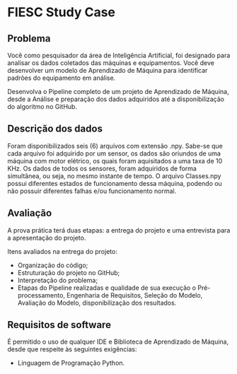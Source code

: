 # FIESC Study Case

## Problema

Você como pesquisador da área de Inteligência Artificial, foi designado para analisar os dados coletados das máquinas e equipamentos. Você deve desenvolver um modelo de Aprendizado de Máquina para identificar padrões do equipamento em análise.

Desenvolva o Pipeline completo de um projeto de Aprendizado de Máquina, desde a Análise e preparação dos dados adquiridos até a disponibilização do algoritmo no GitHub.

## Descrição dos dados

Foram disponibilizados seis (6) arquivos com extensão .npy. Sabe-se que cada arquivo foi adquirido por um sensor, os dados são oriundos de uma máquina com motor elétrico, os quais foram aquisitados a uma taxa de 10 KHz. Os dados de todos os sensores, foram adquiridos de forma simultânea, ou seja, no mesmo instante de tempo. O arquivo Classes.npy possui diferentes estados de funcionamento dessa máquina, podendo ou não possuir diferentes falhas e/ou funcionamento normal.

## Avaliação

A prova prática terá duas etapas: a entrega do projeto e uma entrevista para a apresentação do projeto.

Itens avaliados na entrega do projeto:

- Organização do código;
- Estruturação do projeto no GitHub;
- Interpretação do problema;
- Etapas do Pipeline realizadas e qualidade de sua execução o Pré-processamento, Engenharia de Requisitos, Seleção do Modelo, Avaliação do Modelo, disponibilização dos resultados.

## Requisitos de software

É permitido o uso de qualquer IDE e Biblioteca de Aprendizado de Máquina, desde que respeite às seguintes exigências:

- Linguagem de Programação Python.

